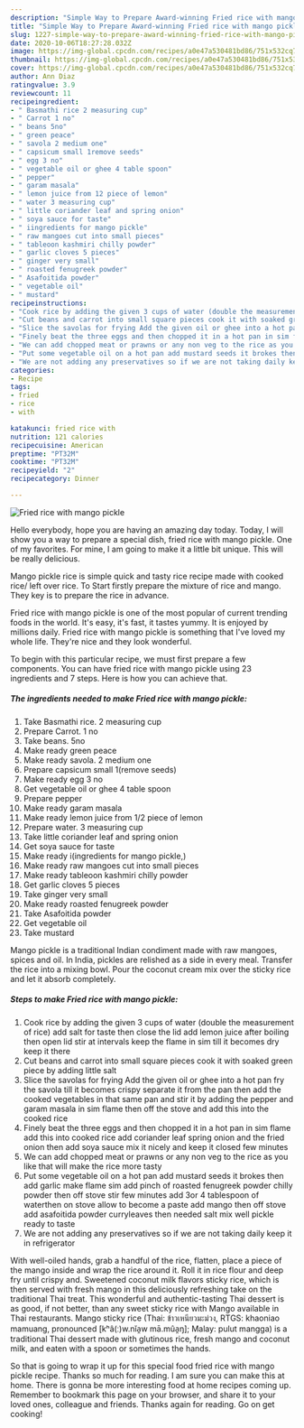 ```yaml
---
description: "Simple Way to Prepare Award-winning Fried rice with mango pickle"
title: "Simple Way to Prepare Award-winning Fried rice with mango pickle"
slug: 1227-simple-way-to-prepare-award-winning-fried-rice-with-mango-pickle
date: 2020-10-06T18:27:28.032Z
image: https://img-global.cpcdn.com/recipes/a0e47a530481bd86/751x532cq70/fried-rice-with-mango-pickle-recipe-main-photo.jpg
thumbnail: https://img-global.cpcdn.com/recipes/a0e47a530481bd86/751x532cq70/fried-rice-with-mango-pickle-recipe-main-photo.jpg
cover: https://img-global.cpcdn.com/recipes/a0e47a530481bd86/751x532cq70/fried-rice-with-mango-pickle-recipe-main-photo.jpg
author: Ann Diaz
ratingvalue: 3.9
reviewcount: 11
recipeingredient:
- " Basmathi rice 2 measuring cup"
- " Carrot 1 no"
- " beans 5no"
- " green peace"
- " savola 2 medium one"
- " capsicum small 1remove seeds"
- " egg 3 no"
- " vegetable oil or ghee 4 table spoon"
- " pepper"
- " garam masala"
- " lemon juice from 12 piece of lemon"
- " water 3 measuring cup"
- " little coriander leaf and spring onion"
- " soya sauce for taste"
- " iingredients for mango pickle"
- " raw mangoes cut into small pieces"
- " tableoon kashmiri chilly powder"
- " garlic cloves 5 pieces"
- " ginger very small"
- " roasted fenugreek powder"
- " Asafoitida powder"
- " vegetable oil"
- " mustard"
recipeinstructions:
- "Cook rice by adding the given 3 cups of water (double the measurement of rice) add salt for taste then close the lid add lemon juice after boiling then open lid stir at intervals keep the flame in sim till it becomes dry keep it there"
- "Cut beans and carrot into small square pieces cook it with soaked green piece by adding little salt"
- "Slice the savolas for frying Add the given oil or ghee into a hot pan fry the savola till it becomes crispy separate it from the pan then add the cooked vegetables in that same pan and stir it by adding the pepper and garam masala in sim flame then off the stove and add this into the cooked rice"
- "Finely beat the three eggs and then chopped it in a hot pan in sim flame add this into cooked rice add coriander leaf spring onion and the fried onion then add soya sauce mix it nicely and keep it closed few minutes"
- "We can add chopped meat or prawns or any non veg to the rice as you like that will make the rice more tasty"
- "Put some vegetable oil on a hot pan add mustard seeds it brokes then add garlic make flame sim add pinch of roasted fenugreek powder chilly powder then off stove stir few minutes add 3or 4 tablespoon of waterthen on stove allow to become a paste add mango then off stove add asafoitida powder curryleaves then needed salt mix well pickle ready to taste"
- "We are not adding any preservatives so if we are not taking daily keep it in refrigerator"
categories:
- Recipe
tags:
- fried
- rice
- with

katakunci: fried rice with 
nutrition: 121 calories
recipecuisine: American
preptime: "PT32M"
cooktime: "PT32M"
recipeyield: "2"
recipecategory: Dinner

---
```



![Fried rice with mango pickle](https://img-global.cpcdn.com/recipes/a0e47a530481bd86/751x532cq70/fried-rice-with-mango-pickle-recipe-main-photo.jpg)

Hello everybody, hope you are having an amazing day today. Today, I will show you a way to prepare a special dish, fried rice with mango pickle. One of my favorites. For mine, I am going to make it a little bit unique. This will be really delicious.

Mango pickle rice is simple quick and tasty rice recipe made with cooked rice/ left over rice. To Start firstly prepare the mixture of rice and mango. They key is to prepare the rice in advance.

Fried rice with mango pickle is one of the most popular of current trending foods in the world. It's easy, it's fast, it tastes yummy. It is enjoyed by millions daily. Fried rice with mango pickle is something that I've loved my whole life. They're nice and they look wonderful.


To begin with this particular recipe, we must first prepare a few components. You can have fried rice with mango pickle using 23 ingredients and 7 steps. Here is how you can achieve that.

<!--inarticleads1-->

##### The ingredients needed to make Fried rice with mango pickle:

1. Take  Basmathi rice. 2 measuring cup
1. Prepare  Carrot. 1 no
1. Take  beans. 5no
1. Make ready  green peace
1. Make ready  savola. 2 medium one
1. Prepare  capsicum small 1(remove seeds)
1. Make ready  egg 3 no
1. Get  vegetable oil or ghee 4 table spoon
1. Prepare  pepper
1. Make ready  garam masala
1. Make ready  lemon juice from 1/2 piece of lemon
1. Prepare  water. 3 measuring cup
1. Take  little coriander leaf and spring onion
1. Get  soya sauce for taste
1. Make ready  i(ingredients for mango pickle,)
1. Make ready  raw mangoes cut into small pieces
1. Make ready  tableoon kashmiri chilly powder
1. Get  garlic cloves 5 pieces
1. Take  ginger very small
1. Make ready  roasted fenugreek powder
1. Take  Asafoitida powder
1. Get  vegetable oil
1. Take  mustard


Mango pickle is a traditional Indian condiment made with raw mangoes, spices and oil. In India, pickles are relished as a side in every meal. Transfer the rice into a mixing bowl. Pour the coconut cream mix over the sticky rice and let it absorb completely. 

<!--inarticleads2-->

##### Steps to make Fried rice with mango pickle:

1. Cook rice by adding the given 3 cups of water (double the measurement of rice) add salt for taste then close the lid add lemon juice after boiling then open lid stir at intervals keep the flame in sim till it becomes dry keep it there
1. Cut beans and carrot into small square pieces cook it with soaked green piece by adding little salt
1. Slice the savolas for frying Add the given oil or ghee into a hot pan fry the savola till it becomes crispy separate it from the pan then add the cooked vegetables in that same pan and stir it by adding the pepper and garam masala in sim flame then off the stove and add this into the cooked rice
1. Finely beat the three eggs and then chopped it in a hot pan in sim flame add this into cooked rice add coriander leaf spring onion and the fried onion then add soya sauce mix it nicely and keep it closed few minutes
1. We can add chopped meat or prawns or any non veg to the rice as you like that will make the rice more tasty
1. Put some vegetable oil on a hot pan add mustard seeds it brokes then add garlic make flame sim add pinch of roasted fenugreek powder chilly powder then off stove stir few minutes add 3or 4 tablespoon of waterthen on stove allow to become a paste add mango then off stove add asafoitida powder curryleaves then needed salt mix well pickle ready to taste
1. We are not adding any preservatives so if we are not taking daily keep it in refrigerator


With well-oiled hands, grab a handful of the rice, flatten, place a piece of the mango inside and wrap the rice around it. Roll it in rice flour and deep fry until crispy and. Sweetened coconut milk flavors sticky rice, which is then served with fresh mango in this deliciously refreshing take on the traditional Thai treat. This wonderful and authentic-tasting Thai dessert is as good, if not better, than any sweet sticky rice with Mango available in Thai restaurants. Mango sticky rice (Thai: ข้าวเหนียวมะม่วง, RTGS: khaoniao mamuang, pronounced [kʰâ(ː)w.nǐa̯w mā.mûa̯ŋ]; Malay: pulut mangga) is a traditional Thai dessert made with glutinous rice, fresh mango and coconut milk, and eaten with a spoon or sometimes the hands. 

So that is going to wrap it up for this special food fried rice with mango pickle recipe. Thanks so much for reading. I am sure you can make this at home. There is gonna be more interesting food at home recipes coming up. Remember to bookmark this page on your browser, and share it to your loved ones, colleague and friends. Thanks again for reading. Go on get cooking!
